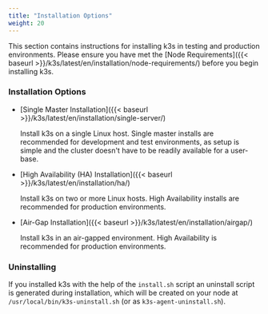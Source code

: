 ```yaml
---
title: "Installation Options"
weight: 20
---
```


This section contains instructions for installing k3s in testing and production environments. Please ensure you have met the [Node Requirements]({{< baseurl >}}/k3s/latest/en/installation/node-requirements/) before you begin installing k3s.

### Installation Options

*   [Single Master Installation]({{< baseurl >}}/k3s/latest/en/installation/single-server/)

	Install k3s on a single Linux host. Single master installs are recommended for development and test environments, as setup is simple and the cluster doesn't have to be readily available for a user-base.

*   [High Availability (HA) Installation]({{< baseurl >}}/k3s/latest/en/installation/ha/)

	Install k3s on two or more Linux hosts. High Availability installs are recommended for production environments.

*   [Air-Gap Installation]({{< baseurl >}}/k3s/latest/en/installation/airgap/)

	Install k3s in an air-gapped environment. High Availability is recommended for production environments.

### Uninstalling

If you installed k3s with the help of the `install.sh` script an uninstall script is generated during installation, which will be created on your node at `/usr/local/bin/k3s-uninstall.sh` (or as `k3s-agent-uninstall.sh`).